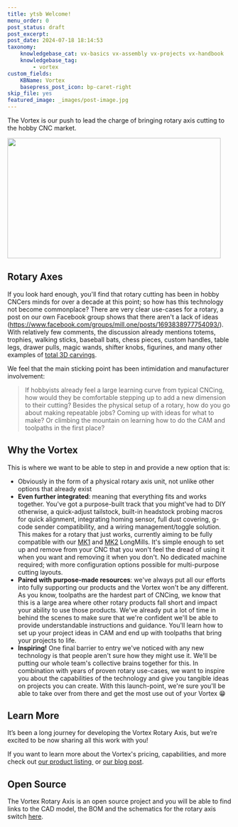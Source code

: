 ```yaml
---
title: ytsb Welcome!
menu_order: 0
post_status: draft
post_excerpt: 
post_date: 2024-07-18 18:14:53
taxonomy:
    knowledgebase_cat: vx-basics vx-assembly vx-projects vx-handbook
    knowledgebase_tag:
        - vortex
custom_fields:
    KBName: Vortex
    basepress_post_icon: bp-caret-right
skip_file: yes
featured_image: _images/post-image.jpg
---
```


The Vortex is our push to lead the charge of bringing rotary axis cutting to the hobby CNC market.

<img class="size-full wp-image-5145 aligncenter" src="https://resources.sienci.com/wp-content/uploads/2023/05/Vortex-Sienci-Labs.gif" alt="" width="480" height="270" />

## Rotary Axes

If you look hard enough, you'll find that rotary cutting has been in hobby CNCers minds for over a decade at this point; so how has this technology not become commonplace? There are very clear use-cases for a rotary, a post on our own Facebook group shows that there aren't a lack of ideas (<a href="https://www.facebook.com/groups/mill.one/posts/1693838977754093/" target="_blank" rel="noopener">https://www.facebook.com/groups/mill.one/posts/1693838977754093/</a>). With relatively few comments, the discussion already mentions totems, trophies, walking sticks, baseball bats, chess pieces, custom handles, table legs, drawer pulls, magic wands, shifter knobs, figurines, and many other examples of <a href="https://youtu.be/tidi8J480pw" target="_blank" rel="noopener">total 3D carvings</a>.

We feel that the main sticking point has been intimidation and manufacturer involvement:

<blockquote>If hobbyists already feel a large learning curve from typical CNCing, how would they be comfortable stepping up to add a new dimension to their cutting? Besides the physical setup of a rotary, how do you go about making repeatable jobs? Coming up with ideas for what to make? Or climbing the mountain on learning how to do the CAM and toolpaths in the first place?</blockquote>

## Why the Vortex

This is where we want to be able to step in and provide a new option that is:

<ul>
  <li>Obviously in the form of a physical rotary axis unit, not unlike other options that already exist</li>
  <li><b>Even further integrated</b>: meaning that everything fits and works together. You've got a purpose-built track that you might've had to DIY otherwise, a quick-adjust tailstock, built-in headstock probing macros for quick alignment, integrating homing sensor, full dust covering, g-code sender compatibility, and a wiring management/toggle solution. This makes for a rotary that just works, currently aiming to be fully compatible with our <a href="https://resources.sienci.com/view/lm-welcome1/">MK1</a> and <a href="https://resources.sienci.com/view/lm-welcome/">MK2</a> LongMills. It's simple enough to set up and remove from your CNC that you won't feel the dread of using it when you want and removing it when you don't. No dedicated machine required; with more configuration options possible for multi-purpose cutting layouts.</li>
  <li><b>Paired with purpose-made resources</b>: we've always put all our efforts into fully supporting our products and the Vortex won't be any different. As you know, toolpaths are the hardest part of CNCing, we know that this is a large area where other rotary products fall short and impact your ability to use those products. We've already put a lot of time in behind the scenes to make sure that we're confident we'll be able to provide understandable instructions and guidance. You'll learn how to set up your project ideas in CAM and end up with toolpaths that bring your projects to life.</li>
  <li><b>Inspiring!</b> One final barrier to entry we've noticed with any new technology is that people aren't sure how they might use it. We'll be putting our whole team's collective brains together for this. In combination with years of proven rotary use-cases, we want to inspire you about the capabilities of the technology and give you tangible ideas on projects you can create. With this launch-point, we're sure you'll be able to take over from there and get the most use out of your Vortex 😁</li>
</ul>

## Learn More

It’s been a long journey for developing the Vortex Rotary Axis, but we’re excited to be now sharing all this work with you!

If you want to learn more about the Vortex's pricing, capabilities, and more check out <a href="https://sienci.com/product/vortex-rotary-axis/" target="_blank" rel="noopener">our product listing </a> or <a href="https://sienci.com/2023/05/08/vortex-rotary-axis-launch-date-june-1-2023/" target="_blank" rel="noopener">our blog post</a>.

## Open Source

The Vortex Rotary Axis is an open source project and you will be able to find links to the CAD model, the BOM and the schematics for the rotary axis switch <a href="https://resources.sienci.com/view/lmk2-open-source/#other-add-ons">here</a>.
